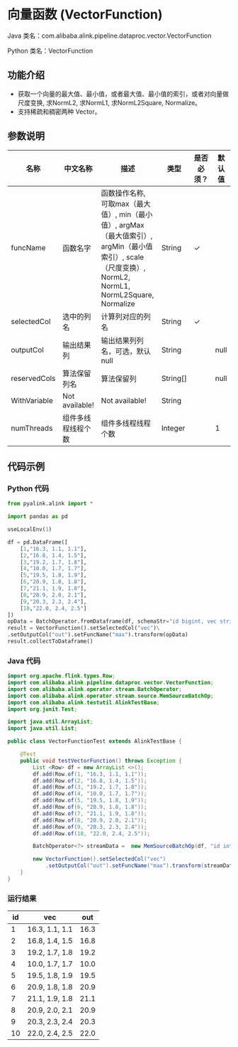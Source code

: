 # 向量函数 (VectorFunction)
Java 类名：com.alibaba.alink.pipeline.dataproc.vector.VectorFunction

Python 类名：VectorFunction


## 功能介绍
* 获取一个向量的最大值、最小值，或者最大值、最小值的索引，或者对向量做尺度变换, 求NormL2, 求NormL1, 求NormL2Square, Normalize。
* 支持稀疏和稠密两种 Vector。

## 参数说明

| 名称 | 中文名称 | 描述 | 类型 | 是否必须？ | 默认值 |
| --- | --- | --- | --- | --- | --- |
| funcName | 函数名字 | 函数操作名称, 可取max（最大值）, min（最小值）, argMax（最大值索引）, argMin（最小值索引）, scale（尺度变换）, NormL2, NormL1, NormL2Square, Normalize | String | ✓ |  |
| selectedCol | 选中的列名 | 计算列对应的列名 | String | ✓ |  |
| outputCol | 输出结果列 | 输出结果列列名，可选，默认null | String |  | null |
| reservedCols | 算法保留列名 | 算法保留列 | String[] |  | null |
| WithVariable | Not available! | Not available! | String |  |  |
| numThreads | 组件多线程线程个数 | 组件多线程线程个数 | Integer |  | 1 |



## 代码示例
### Python 代码
```python
from pyalink.alink import *

import pandas as pd

useLocalEnv(1)

df = pd.DataFrame([
    [1,"16.3, 1.1, 1.1"],
    [2,"16.8, 1.4, 1.5"],
    [3,"19.2, 1.7, 1.8"],
    [4,"10.0, 1.7, 1.7"],
    [5,"19.5, 1.8, 1.9"],
    [6,"20.9, 1.8, 1.8"],
    [7,"21.1, 1.9, 1.8"],
    [8,"20.9, 2.0, 2.1"],
    [9,"20.3, 2.3, 2.4"],
    [10,"22.0, 2.4, 2.5"]
])
opData = BatchOperator.fromDataframe(df, schemaStr="id bigint, vec string")
result = VectorFunction().setSelectedCol("vec")\
.setOutputCol("out").setFuncName("max").transform(opData)
result.collectToDataframe()
```
### Java 代码
```java
import org.apache.flink.types.Row;
import com.alibaba.alink.pipeline.dataproc.vector.VectorFunction;
import com.alibaba.alink.operator.stream.BatchOperator;
import com.alibaba.alink.operator.stream.source.MemSourceBatchOp;
import com.alibaba.alink.testutil.AlinkTestBase;
import org.junit.Test;

import java.util.ArrayList;
import java.util.List;

public class VectorFunctionTest extends AlinkTestBase {

	@Test
	public void testVectorFunction() throws Exception {
		List <Row> df = new ArrayList <>();
		df.add(Row.of(1, "16.3, 1.1, 1.1"));
		df.add(Row.of(2, "16.8, 1.4, 1.5"));
		df.add(Row.of(3, "19.2, 1.7, 1.8"));
		df.add(Row.of(4, "10.0, 1.7, 1.7"));
		df.add(Row.of(5, "19.5, 1.8, 1.9"));
		df.add(Row.of(6, "20.9, 1.8, 1.8"));
		df.add(Row.of(7, "21.1, 1.9, 1.8"));
		df.add(Row.of(8, "20.9, 2.0, 2.1"));
		df.add(Row.of(9, "20.3, 2.3, 2.4"));
		df.add(Row.of(10, "22.0, 2.4, 2.5"));

		BatchOperator<?> streamData =  new MemSourceBatchOp(df, "id int, vec string");

		new VectorFunction().setSelectedCol("vec")
			.setOutputCol("out").setFuncName("max").transform(streamData).print();
	}
}
```
### 运行结果
id | vec | out
---|-----|---
1|16.3, 1.1, 1.1|16.3
2|16.8, 1.4, 1.5|16.8
3|19.2, 1.7, 1.8|19.2
4|10.0, 1.7, 1.7|10.0
5|19.5, 1.8, 1.9|19.5
6|20.9, 1.8, 1.8|20.9
7|21.1, 1.9, 1.8|21.1
8|20.9, 2.0, 2.1|20.9
9|20.3, 2.3, 2.4|20.3
10|22.0, 2.4, 2.5|22.0

